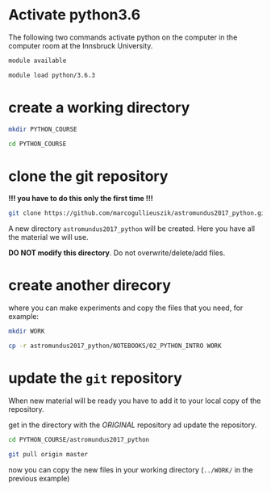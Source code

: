 # Activate python3.6
The following two commands activate python on the computer
in the computer room at the Innsbruck University.

```bash
module available

module load python/3.6.3
```

# create a working directory

```bash
mkdir PYTHON_COURSE

cd PYTHON_COURSE

```

# clone the git repository
**!!! you have to do this only the first time !!!**

```bash
git clone https://github.com/marcogullieuszik/astromundus2017_python.git
```


A new directory `astromundus2017_python` will be created. Here you have all the material we will use.

**DO NOT modify this directory**. Do not overwrite/delete/add files.

# create another direcory
where you can make experiments and copy the files that you need, for example:

```bash
mkdir WORK

cp -r astromundus2017_python/NOTEBOOKS/02_PYTHON_INTRO WORK

```

# update the `git` repository
When new material will be ready you have to add it to your
local copy of the repository.

get in the directory with the *ORIGINAL* repository
ad update the repository.

```bash
cd PYTHON_COURSE/astromundus2017_python

git pull origin master
```
now you can copy the new files in your working directory (`../WORK/` in the previous example)
